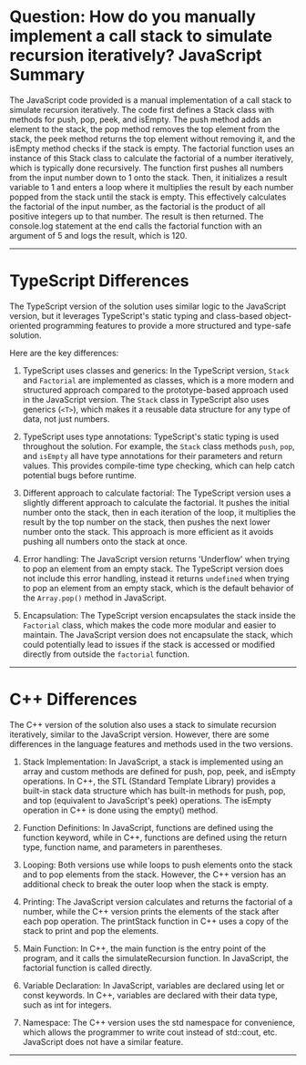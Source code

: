 # Question: How do you manually implement a call stack to simulate recursion iteratively? JavaScript Summary

The JavaScript code provided is a manual implementation of a call stack to simulate recursion iteratively. The code first defines a Stack class with methods for push, pop, peek, and isEmpty. The push method adds an element to the stack, the pop method removes the top element from the stack, the peek method returns the top element without removing it, and the isEmpty method checks if the stack is empty. The factorial function uses an instance of this Stack class to calculate the factorial of a number iteratively, which is typically done recursively. The function first pushes all numbers from the input number down to 1 onto the stack. Then, it initializes a result variable to 1 and enters a loop where it multiplies the result by each number popped from the stack until the stack is empty. This effectively calculates the factorial of the input number, as the factorial is the product of all positive integers up to that number. The result is then returned. The console.log statement at the end calls the factorial function with an argument of 5 and logs the result, which is 120.

---

# TypeScript Differences

The TypeScript version of the solution uses similar logic to the JavaScript version, but it leverages TypeScript's static typing and class-based object-oriented programming features to provide a more structured and type-safe solution.

Here are the key differences:

1. TypeScript uses classes and generics: In the TypeScript version, `Stack` and `Factorial` are implemented as classes, which is a more modern and structured approach compared to the prototype-based approach used in the JavaScript version. The `Stack` class in TypeScript also uses generics (`<T>`), which makes it a reusable data structure for any type of data, not just numbers.

2. TypeScript uses type annotations: TypeScript's static typing is used throughout the solution. For example, the `Stack` class methods `push`, `pop`, and `isEmpty` all have type annotations for their parameters and return values. This provides compile-time type checking, which can help catch potential bugs before runtime.

3. Different approach to calculate factorial: The TypeScript version uses a slightly different approach to calculate the factorial. It pushes the initial number onto the stack, then in each iteration of the loop, it multiplies the result by the top number on the stack, then pushes the next lower number onto the stack. This approach is more efficient as it avoids pushing all numbers onto the stack at once.

4. Error handling: The JavaScript version returns 'Underflow' when trying to pop an element from an empty stack. The TypeScript version does not include this error handling, instead it returns `undefined` when trying to pop an element from an empty stack, which is the default behavior of the `Array.pop()` method in JavaScript.

5. Encapsulation: The TypeScript version encapsulates the stack inside the `Factorial` class, which makes the code more modular and easier to maintain. The JavaScript version does not encapsulate the stack, which could potentially lead to issues if the stack is accessed or modified directly from outside the `factorial` function.

---

# C++ Differences

The C++ version of the solution also uses a stack to simulate recursion iteratively, similar to the JavaScript version. However, there are some differences in the language features and methods used in the two versions.

1. Stack Implementation: In JavaScript, a stack is implemented using an array and custom methods are defined for push, pop, peek, and isEmpty operations. In C++, the STL (Standard Template Library) provides a built-in stack data structure which has built-in methods for push, pop, and top (equivalent to JavaScript's peek) operations. The isEmpty operation in C++ is done using the empty() method.

2. Function Definitions: In JavaScript, functions are defined using the function keyword, while in C++, functions are defined using the return type, function name, and parameters in parentheses.

3. Looping: Both versions use while loops to push elements onto the stack and to pop elements from the stack. However, the C++ version has an additional check to break the outer loop when the stack is empty.

4. Printing: The JavaScript version calculates and returns the factorial of a number, while the C++ version prints the elements of the stack after each pop operation. The printStack function in C++ uses a copy of the stack to print and pop the elements.

5. Main Function: In C++, the main function is the entry point of the program, and it calls the simulateRecursion function. In JavaScript, the factorial function is called directly.

6. Variable Declaration: In JavaScript, variables are declared using let or const keywords. In C++, variables are declared with their data type, such as int for integers.

7. Namespace: The C++ version uses the std namespace for convenience, which allows the programmer to write cout instead of std::cout, etc. JavaScript does not have a similar feature.

---
